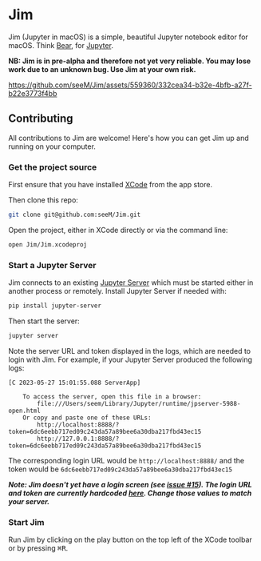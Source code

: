 # Jim

Jim (Jupyter in macOS) is a simple, beautiful Jupyter notebook editor for macOS. Think [Bear](https://bear.app/), for [Jupyter](https://jupyter.org/).

**NB: Jim is in pre-alpha and therefore not yet very reliable. You may lose work due to an unknown bug. Use Jim at your own risk.**

https://github.com/seeM/Jim/assets/559360/332cea34-b32e-4bfb-a27f-b22e3773f4bb

## Contributing

All contributions to Jim are welcome! Here's how you can get Jim up and running on your computer.

### Get the project source

First ensure that you have installed [XCode](https://apps.apple.com/us/app/xcode/id497799835) from the app store.

Then clone this repo:

``` sh
git clone git@github.com:seeM/Jim.git
```

Open the project, either in XCode directly or via the command line:

``` sh
open Jim/Jim.xcodeproj
```

### Start a Jupyter Server

Jim connects to an existing [Jupyter Server](https://jupyter-server.readthedocs.io/en/latest/) which must be started either in another process or remotely. Install Jupyter Server if needed with:

``` sh
pip install jupyter-server
```

Then start the server:

``` sh
jupyter server
```

Note the server URL and token displayed in the logs, which are needed to login with Jim. For example, if your Jupyter Server produced the following logs:

```         
[C 2023-05-27 15:01:55.088 ServerApp]

    To access the server, open this file in a browser:
        file:///Users/seem/Library/Jupyter/runtime/jpserver-5988-open.html
    Or copy and paste one of these URLs:
        http://localhost:8888/?token=6dc6eebb717ed09c243da57a89bee6a30dba217fbd43ec15
        http://127.0.0.1:8888/?token=6dc6eebb717ed09c243da57a89bee6a30dba217fbd43ec15
```

The corresponding login URL would be `http://localhost:8888/` and the token would be `6dc6eebb717ed09c243da57a89bee6a30dba217fbd43ec15`

***Note: Jim doesn't yet have a login screen (see [issue #15](https://github.com/seeM/Jim/issues/15#issue-1676257828)). The login URL and token are currently hardcoded [here](https://github.com/seeM/Jim/blob/7e14cd8e70df1057c6888e9126c3524066a41db5/Jim/Main/SidebarViewController.swift#L21). Change those values to match your server.***

### Start Jim

Run Jim by clicking on the play button on the top left of the XCode toolbar or by pressing <kbd>⌘R</kbd>.